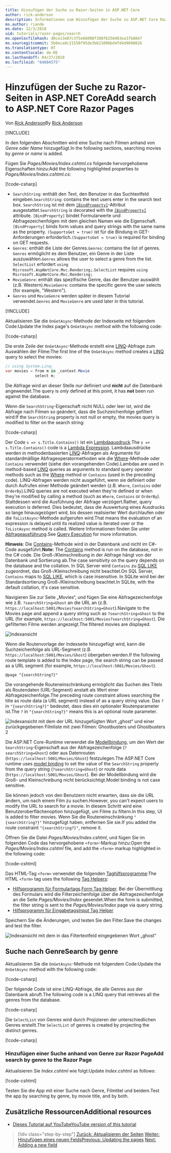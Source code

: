 ```yaml
---
title: Hinzufügen der Suche zu Razor-Seiten in ASP.NET Core
author: rick-anderson
description: Informationen zum Hinzufügen der Suche zu ASP.NET Core Razor Pages
ms.author: riande
ms.date: 12/3/2018
uid: tutorials/razor-pages/search
ms.openlocfilehash: d0ce13e87c3f5e66008f308f6258403ea37b8847
ms.sourcegitcommit: 5b0eca8c21550f95de3bb21096bd4fd4d9098026
ms.translationtype: HT
ms.contentlocale: de-DE
ms.lasthandoff: 04/27/2019
ms.locfileid: "64884575"
---
```

# <a name="add-search-to-aspnet-core-razor-pages"></a><span data-ttu-id="ffd53-103">Hinzufügen der Suche zu Razor-Seiten in ASP.NET Core</span><span class="sxs-lookup"><span data-stu-id="ffd53-103">Add search to ASP.NET Core Razor Pages</span></span>

<span data-ttu-id="ffd53-104">Von [Rick Anderson](https://twitter.com/RickAndMSFT)</span><span class="sxs-lookup"><span data-stu-id="ffd53-104">By [Rick Anderson](https://twitter.com/RickAndMSFT)</span></span>

[!INCLUDE[](~/includes/rp/download.md)]

<span data-ttu-id="ffd53-105">In den folgenden Abschnitten wird eine Suche nach Filmen anhand von *Genre* oder *Name* hinzugefügt.</span><span class="sxs-lookup"><span data-stu-id="ffd53-105">In the following sections, searching movies by *genre* or *name* is added.</span></span>

<span data-ttu-id="ffd53-106">Fügen Sie *Pages/Movies/Index.cshtml.cs* folgende hervorgehobene Eigenschaften hinzu:</span><span class="sxs-lookup"><span data-stu-id="ffd53-106">Add the following highlighted properties to *Pages/Movies/Index.cshtml.cs*:</span></span>

[!code-csharp[](razor-pages-start/sample/RazorPagesMovie22/Pages/Movies/Index.cshtml.cs?name=snippet_newProps&highlight=11-999)]

* <span data-ttu-id="ffd53-107">`SearchString`: enthält den Text, den Benutzer in das Suchtextfeld eingeben.</span><span class="sxs-lookup"><span data-stu-id="ffd53-107">`SearchString`: contains the text users enter in the search text box.</span></span> <span data-ttu-id="ffd53-108">`SearchString` ist mit dem [`[BindProperty]`](/dotnet/api/microsoft.aspnetcore.mvc.bindpropertyattribute)-Attribut ausgestattet.</span><span class="sxs-lookup"><span data-stu-id="ffd53-108">`SearchString` is decorated with the [`[BindProperty]`](/dotnet/api/microsoft.aspnetcore.mvc.bindpropertyattribute) attribute.</span></span> <span data-ttu-id="ffd53-109">`[BindProperty]` bindet Formularwerte und Abfragezeichenfolgen mit dem gleichen Namen wie die Eigenschaft.</span><span class="sxs-lookup"><span data-stu-id="ffd53-109">`[BindProperty]` binds form values and query strings with the same name as the property.</span></span> <span data-ttu-id="ffd53-110">`(SupportsGet = true)` ist für die Bindung in GET-Anforderungen erforderlich.</span><span class="sxs-lookup"><span data-stu-id="ffd53-110">`(SupportsGet = true)` is required for binding on GET requests.</span></span>
* <span data-ttu-id="ffd53-111">`Genres`: enthält die Liste der Genres.</span><span class="sxs-lookup"><span data-stu-id="ffd53-111">`Genres`: contains the list of genres.</span></span> <span data-ttu-id="ffd53-112">`Genres` ermöglicht es dem Benutzer, ein Genre in der Liste auszuwählen.</span><span class="sxs-lookup"><span data-stu-id="ffd53-112">`Genres` allows the user to select a genre from the list.</span></span> <span data-ttu-id="ffd53-113">`SelectList` erfordert `using Microsoft.AspNetCore.Mvc.Rendering;`.</span><span class="sxs-lookup"><span data-stu-id="ffd53-113">`SelectList` requires `using Microsoft.AspNetCore.Mvc.Rendering;`</span></span>
* <span data-ttu-id="ffd53-114">`MovieGenre`: enthält das spezifische Genre, das der Benutzer auswählt (z.B. Western).</span><span class="sxs-lookup"><span data-stu-id="ffd53-114">`MovieGenre`: contains the specific genre the user selects (for example, "Western").</span></span>
* <span data-ttu-id="ffd53-115">`Genres` und `MovieGenre` werden später in diesem Tutorial verwendet.</span><span class="sxs-lookup"><span data-stu-id="ffd53-115">`Genres` and `MovieGenre` are used later in this tutorial.</span></span>

[!INCLUDE[](~/includes/bind-get.md)]

<span data-ttu-id="ffd53-116">Aktualisieren Sie die `OnGetAsync`-Methode der Indexseite mit folgendem Code:</span><span class="sxs-lookup"><span data-stu-id="ffd53-116">Update the Index page's `OnGetAsync` method with the following code:</span></span>

[!code-csharp[](razor-pages-start/sample/RazorPagesMovie22/Pages/Movies/Index.cshtml.cs?name=snippet_1stSearch)]

<span data-ttu-id="ffd53-117">Die erste Zeile der `OnGetAsync`-Methode erstellt eine [LINQ](/dotnet/csharp/programming-guide/concepts/linq/)-Abfrage zum Auswählen der Filme:</span><span class="sxs-lookup"><span data-stu-id="ffd53-117">The first line of the `OnGetAsync` method creates a [LINQ](/dotnet/csharp/programming-guide/concepts/linq/) query to select the movies:</span></span>

```csharp
// using System.Linq;
var movies = from m in _context.Movie
             select m;
```

<span data-ttu-id="ffd53-118">Die Abfrage wird an dieser Stelle *nur* definiert und **nicht** auf die Datenbank angewendet.</span><span class="sxs-lookup"><span data-stu-id="ffd53-118">The query is *only* defined at this point, it has **not** been run against the database.</span></span>

<span data-ttu-id="ffd53-119">Wenn die `SearchString`-Eigenschaft nicht NULL oder leer ist, wird die Abfrage nach Filmen so geändert, dass die Suchzeichenfolge gefiltert wird:</span><span class="sxs-lookup"><span data-stu-id="ffd53-119">If the `SearchString` property is not null or empty, the movies query is modified to filter on the search string:</span></span>

[!code-csharp[](razor-pages-start/sample/RazorPagesMovie22/Pages/Movies/Index.cshtml.cs?name=snippet_SearchNull)]

<span data-ttu-id="ffd53-120">Der Code `s => s.Title.Contains()` ist ein [Lambdaausdruck](/dotnet/csharp/programming-guide/statements-expressions-operators/lambda-expressions).</span><span class="sxs-lookup"><span data-stu-id="ffd53-120">The `s => s.Title.Contains()` code is a [Lambda Expression](/dotnet/csharp/programming-guide/statements-expressions-operators/lambda-expressions).</span></span> <span data-ttu-id="ffd53-121">Lambdaausdrücke werden in methodenbasierten [LINQ](/dotnet/csharp/programming-guide/concepts/linq/)-Abfragen als Argumente für standardmäßige Abfrageoperatormethoden wie die [Where](/dotnet/csharp/programming-guide/concepts/linq/query-syntax-and-method-syntax-in-linq)-Methode oder `Contains` verwendet (siehe den vorangehenden Code).</span><span class="sxs-lookup"><span data-stu-id="ffd53-121">Lambdas are used in method-based [LINQ](/dotnet/csharp/programming-guide/concepts/linq/) queries as arguments to standard query operator methods such as the [Where](/dotnet/csharp/programming-guide/concepts/linq/query-syntax-and-method-syntax-in-linq) method or `Contains` (used in the preceding code).</span></span> <span data-ttu-id="ffd53-122">LINQ-Abfragen werden nicht ausgeführt, wenn sie definiert oder durch Aufrufen einer Methode geändert werden (z.B. `Where`, `Contains` oder `OrderBy`).</span><span class="sxs-lookup"><span data-stu-id="ffd53-122">LINQ queries are not executed when they're defined or when they're modified by calling a method (such as `Where`, `Contains`  or `OrderBy`).</span></span> <span data-ttu-id="ffd53-123">Stattdessen wird die Ausführung der Abfrage verzögert.</span><span class="sxs-lookup"><span data-stu-id="ffd53-123">Rather, query execution is deferred.</span></span> <span data-ttu-id="ffd53-124">Dies bedeutet, dass die Auswertung eines Ausdrucks so lange hinausgezögert wird, bis dessen realisierter Wert durchlaufen oder die `ToListAsync`-Methode aufgerufen wird.</span><span class="sxs-lookup"><span data-stu-id="ffd53-124">That means the evaluation of an expression is delayed until its realized value is iterated over or the `ToListAsync` method is called.</span></span> <span data-ttu-id="ffd53-125">Weitere Informationen finden Sie unter [Abfrageausführung](/dotnet/framework/data/adonet/ef/language-reference/query-execution).</span><span class="sxs-lookup"><span data-stu-id="ffd53-125">See [Query Execution](/dotnet/framework/data/adonet/ef/language-reference/query-execution) for more information.</span></span>

<span data-ttu-id="ffd53-126">**Hinweis**: Die [Contains](/dotnet/api/system.data.objects.dataclasses.entitycollection-1.contains)-Methode wird in der Datenbank und nicht im C#-Code ausgeführt.</span><span class="sxs-lookup"><span data-stu-id="ffd53-126">**Note:** The [Contains](/dotnet/api/system.data.objects.dataclasses.entitycollection-1.contains) method is run on the database, not in the C# code.</span></span> <span data-ttu-id="ffd53-127">Die Groß-/Kleinschreibung in der Abfrage hängt von der Datenbank und Sortierung ab.</span><span class="sxs-lookup"><span data-stu-id="ffd53-127">The case sensitivity on the query depends on the database and the collation.</span></span> <span data-ttu-id="ffd53-128">In SQL Server wird `Contains` zu [SQL LIKE](/sql/t-sql/language-elements/like-transact-sql) zugeordnet, das Groß-/Kleinschreibung nicht beachtet.</span><span class="sxs-lookup"><span data-stu-id="ffd53-128">On SQL Server, `Contains` maps to [SQL LIKE](/sql/t-sql/language-elements/like-transact-sql), which is case insensitive.</span></span> <span data-ttu-id="ffd53-129">In SQLite wird bei der Standardsortierung Groß-/Kleinschreibung beachtet.</span><span class="sxs-lookup"><span data-stu-id="ffd53-129">In SQLite, with the default collation, it's case sensitive.</span></span>

<span data-ttu-id="ffd53-130">Navigieren Sie zur Seite „Movies“, und fügen Sie eine Abfragezeichenfolge wie z.B. `?searchString=Ghost` an die URL an (z.B. `https://localhost:5001/Movies?searchString=Ghost`).</span><span class="sxs-lookup"><span data-stu-id="ffd53-130">Navigate to the Movies page and append a query string such as `?searchString=Ghost` to the URL (for example, `https://localhost:5001/Movies?searchString=Ghost`).</span></span> <span data-ttu-id="ffd53-131">Die gefilterten Filme werden angezeigt.</span><span class="sxs-lookup"><span data-stu-id="ffd53-131">The filtered movies are displayed.</span></span>

![Indexansicht](search/_static/ghost.png)

<span data-ttu-id="ffd53-133">Wenn die Routenvorlage der Indexseite hinzugefügt wird, kann die Suchzeichenfolge als URL-Segment (z.B. `https://localhost:5001/Movies/Ghost`) übergeben werden.</span><span class="sxs-lookup"><span data-stu-id="ffd53-133">If the following route template is added to the Index page, the search string can be passed as a URL segment (for example, `https://localhost:5001/Movies/Ghost`).</span></span>

```cshtml
@page "{searchString?}"
```

<span data-ttu-id="ffd53-134">Die vorangehende Routeneinschränkung ermöglicht das Suchen des Titels als Routendaten (URL-Segment) anstatt als Wert einer Abfragezeichenfolge.</span><span class="sxs-lookup"><span data-stu-id="ffd53-134">The preceding route constraint allows searching the title as route data (a URL segment) instead of as a query string value.</span></span>  <span data-ttu-id="ffd53-135">Das `?` in `"{searchString?}"` bedeutet, dass dies ein optionaler Routenparameter ist.</span><span class="sxs-lookup"><span data-stu-id="ffd53-135">The `?` in `"{searchString?}"` means this is an optional route parameter.</span></span>

![Indexansicht mit dem der URL hinzugefügten Wort „ghost“ und einer zurückgegebenen Filmliste mit zwei Filmen: Ghostbusters und Ghostbusters 2](search/_static/g2.png)

<span data-ttu-id="ffd53-137">Die ASP.NET Core-Runtime verwendet die [Modellbindung](xref:mvc/models/model-binding), um den Wert der `SearchString`-Eigenschaft aus der Abfragezeichenfolge (`?searchString=Ghost`) oder aus Datenrouten (`https://localhost:5001/Movies/Ghost`) festzulegen.</span><span class="sxs-lookup"><span data-stu-id="ffd53-137">The ASP.NET Core runtime uses [model binding](xref:mvc/models/model-binding) to set the value of the `SearchString` property from the query string (`?searchString=Ghost`) or route data (`https://localhost:5001/Movies/Ghost`).</span></span> <span data-ttu-id="ffd53-138">Bei der Modellbindung wird die Groß- und Kleinschreibung nicht berücksichtigt.</span><span class="sxs-lookup"><span data-stu-id="ffd53-138">Model binding is not case sensitive.</span></span>

<span data-ttu-id="ffd53-139">Sie können jedoch von den Benutzern nicht erwarten, dass sie die URL ändern, um nach einem Film zu suchen.</span><span class="sxs-lookup"><span data-stu-id="ffd53-139">However, you can't expect users to modify the URL to search for a movie.</span></span> <span data-ttu-id="ffd53-140">In diesem Schritt wird eine Benutzeroberflächenoption hinzugefügt, um Filme zu filtern.</span><span class="sxs-lookup"><span data-stu-id="ffd53-140">In this step, UI is added to filter movies.</span></span> <span data-ttu-id="ffd53-141">Wenn Sie die Routeneinschränkung `"{searchString?}"` hinzugefügt haben, entfernen Sie sie.</span><span class="sxs-lookup"><span data-stu-id="ffd53-141">If you added the route constraint `"{searchString?}"`, remove it.</span></span>

<span data-ttu-id="ffd53-142">Öffnen Sie die Datei *Pages/Movies/Index.cshtml*, und fügen Sie im folgenden Code das hervorgehobene `<form>`-Markup hinzu:</span><span class="sxs-lookup"><span data-stu-id="ffd53-142">Open the *Pages/Movies/Index.cshtml* file, and add the `<form>` markup highlighted in the following code:</span></span>

[!code-cshtml[](razor-pages-start/sample/RazorPagesMovie22/Pages/Movies/Index2.cshtml?highlight=14-19&range=1-22)]

<span data-ttu-id="ffd53-143">Das HTML-Tag `<form>` verwendet die folgenden [Taghilfsprogramme](xref:mvc/views/tag-helpers/intro):</span><span class="sxs-lookup"><span data-stu-id="ffd53-143">The HTML `<form>` tag uses the following [Tag Helpers](xref:mvc/views/tag-helpers/intro):</span></span>

* <span data-ttu-id="ffd53-144">[Hilfsprogramm für Formulartags](xref:mvc/views/working-with-forms#the-form-tag-helper).</span><span class="sxs-lookup"><span data-stu-id="ffd53-144">[Form Tag Helper](xref:mvc/views/working-with-forms#the-form-tag-helper).</span></span> <span data-ttu-id="ffd53-145">Bei der Übermittlung des Formulars wird die Filterzeichenfolge über die Abfragezeichenfolge an die Seite *Pages/Movies/Index* gesendet.</span><span class="sxs-lookup"><span data-stu-id="ffd53-145">When the form is submitted, the filter string is sent to the *Pages/Movies/Index* page via query string.</span></span>
* [<span data-ttu-id="ffd53-146">Hilfsprogramm für Eingabetags</span><span class="sxs-lookup"><span data-stu-id="ffd53-146">Input Tag Helper</span></span>](xref:mvc/views/working-with-forms#the-input-tag-helper)

<span data-ttu-id="ffd53-147">Speichern Sie die Änderungen, und testen Sie den Filter.</span><span class="sxs-lookup"><span data-stu-id="ffd53-147">Save the changes and test the filter.</span></span>

![Indexansicht mit dem in das Filtertextfeld eingegebenen Wort „ghost“](search/_static/filter.png)

## <a name="search-by-genre"></a><span data-ttu-id="ffd53-149">Suche nach Genre</span><span class="sxs-lookup"><span data-stu-id="ffd53-149">Search by genre</span></span>

<span data-ttu-id="ffd53-150">Aktualisieren Sie die `OnGetAsync`-Methode mit folgendem Code:</span><span class="sxs-lookup"><span data-stu-id="ffd53-150">Update the `OnGetAsync` method with the following code:</span></span>

[!code-csharp[](razor-pages-start/sample/RazorPagesMovie22/Pages/Movies/Index.cshtml.cs?name=snippet_SearchGenre)]

<span data-ttu-id="ffd53-151">Der folgende Code ist eine LINQ-Abfrage, die alle Genres aus der Datenbank abruft.</span><span class="sxs-lookup"><span data-stu-id="ffd53-151">The following code is a LINQ query that retrieves all the genres from the database.</span></span>

[!code-csharp[](razor-pages-start/sample/RazorPagesMovie22/Pages/Movies/Index.cshtml.cs?name=snippet_LINQ)]

<span data-ttu-id="ffd53-152">Die `SelectList` von Genres wird durch Projizieren der unterschiedlichen Genres erstellt.</span><span class="sxs-lookup"><span data-stu-id="ffd53-152">The `SelectList` of genres is created by projecting the distinct genres.</span></span>

[!code-csharp[](razor-pages-start/sample/RazorPagesMovie22/Pages/Movies/Index.cshtml.cs?name=snippet_SelectList)]

### <a name="add-search-by-genre-to-the-razor-page"></a><span data-ttu-id="ffd53-153">Hinzufügen einer Suche anhand von Genre zur Razor Page</span><span class="sxs-lookup"><span data-stu-id="ffd53-153">Add search by genre to the Razor Page</span></span>

<span data-ttu-id="ffd53-154">Aktualisieren Sie *Index.cshtml* wie folgt:</span><span class="sxs-lookup"><span data-stu-id="ffd53-154">Update *Index.cshtml* as follows:</span></span>

[!code-cshtml[](razor-pages-start/sample/RazorPagesMovie22/Pages/Movies/IndexFormGenreNoRating.cshtml?highlight=16-18&range=1-26)]

<span data-ttu-id="ffd53-155">Testen Sie die App mit einer Suche nach Genre, Filmtitel und beidem.</span><span class="sxs-lookup"><span data-stu-id="ffd53-155">Test the app by searching by genre, by movie title, and by both.</span></span>

## <a name="additional-resources"></a><span data-ttu-id="ffd53-156">Zusätzliche Ressourcen</span><span class="sxs-lookup"><span data-stu-id="ffd53-156">Additional resources</span></span>

* [<span data-ttu-id="ffd53-157">Dieses Tutorial auf YouTube</span><span class="sxs-lookup"><span data-stu-id="ffd53-157">YouTube version of this tutorial</span></span>](https://youtu.be/4B6pHtdyo08)

> [!div class="step-by-step"]
> <span data-ttu-id="ffd53-158">[Zurück: Aktualisieren der Seiten](xref:tutorials/razor-pages/da1)
> [Weiter: Hinzufügen eines neuen Felds](xref:tutorials/razor-pages/new-field)</span><span class="sxs-lookup"><span data-stu-id="ffd53-158">[Previous: Updating the pages](xref:tutorials/razor-pages/da1)
[Next: Adding a new field](xref:tutorials/razor-pages/new-field)</span></span>
